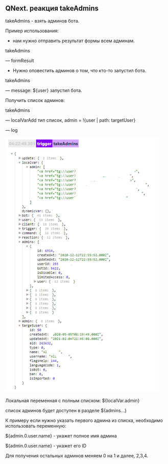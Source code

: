## QNext. реакция takeAdmins

takeAdmins - взять админов бота.



Пример использования:
* нам нужно отправить результат формы всем админам.

takeAdmins

— formResult
* Нужно оповестить админов о том, что кто-то запустил бота.

takeAdmins

— message: ${user} запустил бота.



Получить список админов:

takeAdmins

— localVarAdd тип список, admin = !{user | path: targetUser}

—  log

![](./1.png)

Локальная переменная с полным списком: ${localVar.admin}

список админов будет доступен в разделе ${admins...}

К примеру если нужно указать первого админа из списка, необходимо использовать переменную: 

${admin.0.user.name} - укажет полное имя админа

${admin.0.user.name} - укажет его ID

Для получения остальных админов меняем 0 на 1 и далее, 2,3,4.





